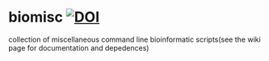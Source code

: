 # biomisc [![DOI](https://zenodo.org/badge/DOI/10.5281/zenodo.5795517.svg)](https://doi.org/10.5281/zenodo.5795517)
collection of  miscellaneous command line bioinformatic scripts(see the wiki page for documentation and depedences) 
